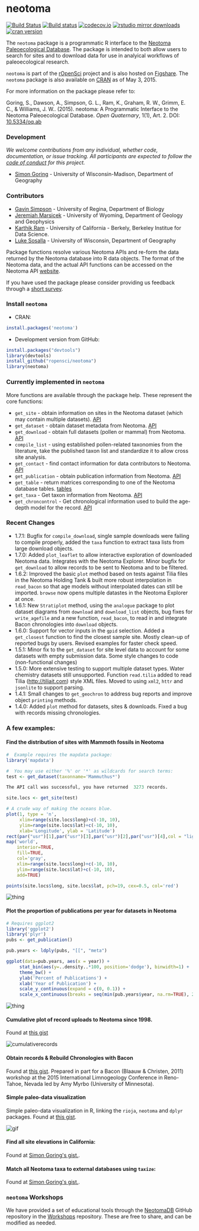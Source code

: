 neotoma
========

[![Build Status](https://api.travis-ci.org/ropensci/neotoma.png)](https://travis-ci.org/ropensci/neotoma)
[![Build status](https://ci.appveyor.com/api/projects/status/t2xyqbs0d8h998cb/branch/master)](https://ci.appveyor.com/project/sckott/neotoma/branch/master)
[![codecov.io](https://codecov.io/github/ropensci/neotoma/coverage.svg?branch=master)](https://codecov.io/github/ropensci/neotoma?branch=master)
[![rstudio mirror downloads](http://cranlogs.r-pkg.org/badges/grand-total/neotoma)](https://github.com/metacran/cranlogs.app)
[![cran version](http://www.r-pkg.org/badges/version/neotoma)](https://cran.r-project.org/package=neotoma)

The `neotoma` package is a programmatic R interface to the [Neotoma Paleoecological Database](http://www.neotomadb.org/). The package is intended to both allow users to search for sites and to download data for use in analyical workflows of paleoecological research.

`neotoma` is part of the [rOpenSci](http://ropensci.org) project and is also hosted on [Figshare](http://dx.doi.org/10.6084/m9.figshare.677131).  The `neotoma` package is also available on [CRAN](https://cran.r-project.org/package=neotoma) as of May 3, 2015.

For more information on the package please refer to: 

Goring, S., Dawson, A., Simpson, G. L., Ram, K., Graham, R. W., Grimm, E. C., & Williams, J. W.. (2015). neotoma: A Programmatic Interface to the Neotoma Paleoecological Database. *Open Quaternary*, 1(1), Art. 2. DOI: [10.5334/oq.ab](http://doi.org/10.5334/oq.ab)

### Development

*We welcome contributions from any individual, whether code, documentation, or issue tracking.  All participants are expected to follow the [code of conduct](https://github.com/ROpensci/neotoma/blob/master/code_of_conduct.md) for this project.*

+ [Simon Goring](http://downwithtime.wordpress.com) - University of Wisconsin-Madison, Department of Geography

### Contributors
+ [Gavin Simpson](http://www.fromthebottomoftheheap.net/) - University of Regina, Department of Biology
+ [Jeremiah Marsicek](http://geoweb.uwyo.edu/ggstudent/jmarsice/Site/Home.html) - University of Wyoming, Department of Geology and Geophysics
+ [Karthik Ram](http://nature.berkeley.edu/~kram/) - University of California - Berkely, Berkeley Institue for Data Science.
+ [Luke Sosalla](https://github.com/sosalla) - University of Wisconsin, Department of Geography

Package functions resolve various Neotoma APIs and re-form the data returned by the Neotoma database into R data objects.  The format of the Neotoma data, and the actual API functions can be accessed on the Neotoma API [website](http://api.neotomadb.org/doc/resources/home).

If you have used the package please consider providing us feedback through a [short survey](https://docs.google.com/forms/d/e/1FAIpQLSdRNat6L9grRF0xU5gibkr26xq9jD9wyHgw_AWxhrgn0lWv7w/viewform).

### Install `neotoma`

+ CRAN:
```r
install.packages('neotoma')
```

+ Development version from GitHub:
```r
install.packages("devtools")
library(devtools)
install_github("ropensci/neotoma")
library(neotoma)
```

### Currently implemented in `neotoma`

More functions are available through the package help.  These represent the core functions:

+ `get_site` - obtain information on sites in the Neotoma dataset (which may contain multiple datasets). [API](http://api.neotomadb.org/doc/resources/sites)
+ `get_dataset` - obtain dataset metadata from Neotoma. [API](http://api.neotomadb.org/doc/resources/datasets)
+ `get_download` - obtain full datasets (pollen or mammal) from Neotoma. [API](http://api.neotomadb.org/doc/resources/downloads)
+ `compile_list` - using established pollen-related taxonomies from the literature, take the published taxon list and standardize it to allow cross site analysis.
+ `get_contact` - find contact information for data contributors to Neotoma. [API](http://api.neotomadb.org/doc/resources/contacts)
+ `get_publication` - obtain publication information from Neotoma. [API](http://api.neotomadb.org/doc/resources/publications)
+ `get_table` - return matrices corresponding to one of the Neotoma database tables. [tables](http://api.neotomadb.org/doc/resources/dbtables)
+ `get_taxa` - Get taxon information from Neotoma. [API](http://api.neotomadb.org/doc/resources/taxa)
+ `get_chroncontrol` - Get chronological information used to build the age-depth model for the record. [API](http://api.neotomadb.org/doc/resources/chroncontrol)

### Recent Changes
+ 1.7.1: Bugfix for `compile_download`, single sample downloads were failing to compile properly, added the `taxa` function to extract taxa lists from large download objects.
+ 1.7.0: Added `plot_leaflet` to allow interactive exploration of downloaded Neotoma data.  Integrates with the Neotoma Explorer.  Minor bugfix for `get_download` to allow records to be sent to Neotoma and to be filtered.
+ 1.6.2: Improved the basic `plot` method based on tests against Tilia files in the Neotoma Holding Tank & built more robust interpolation in `read_bacon` so that age models without interpolated dates can still be imported. `browse` now opens multiple datastes in the Neotoma Explorer at once.
+ 1.6.1: New `Stratiplot` method, using the `analogue` package to plot dataset diagrams from `download` and `download_list` objects, bug fixes for `write_agefile` and a new function, `read_bacon`, to read in and integrate Bacon chronologies into `download` objects.
+ 1.6.0: Support for vector inputs in the `gpid` selection. Added a `get_closest` function to find the closest sample site. Mostly clean-up of reported bugs by users. Revised examples for faster check speed.
+ 1.5.1: Minor fix to the `get_dataset` for site level data to account for some datasets with empty submission data.  Some style changes to code (non-functional changes)
+ 1.5.0: More extensive testing to support multiple dataset types.  Water chemistry datasets still unsupported. Function `read.tilia` added to read Tilia (http://tiliait.com) style XML files. Moved to using `xml2`, `httr` and `jsonlite` to support parsing.
+ 1.4.1: Small changes to `get_geochron` to address bug reports and improve object `printing` methods.
+ 1.4.0: Added `plot` method for datasets, sites & downloads.  Fixed a bug with records missing chronologies.

### A few examples:

#### Find the distribution of sites with Mammoth fossils in Neotoma

```r
#  Example requires the mapdata package:
library('mapdata')

#  You may use either '%' or '*' as wildcards for search terms:
test <- get_dataset(taxonname='Mammuthus*')

The API call was successful, you have returned  3273 records.

site.locs <- get_site(test)

# A crude way of making the oceans blue.
plot(1, type = 'n',
     xlim=range(site.locs$long)+c(-10, 10),
     ylim=range(site.locs$lat)+c(-10, 10),
     xlab='Longitude', ylab = 'Latitude')
rect(par("usr")[1],par("usr")[3],par("usr")[2],par("usr")[4],col = "lightblue")
map('world',
    interior=TRUE,
    fill=TRUE,
    col='gray',
    xlim=range(site.locs$long)+c(-10, 10),
    ylim=range(site.locs$lat)+c(-10, 10),
    add=TRUE)

points(site.locs$long, site.locs$lat, pch=19, cex=0.5, col='red')

```
![thing](inst/img/mammothsites.png)

#### Plot the proportion of publications per year for datasets in Neotoma

```R
# Requires ggplot2
library('ggplot2')
library('plyr')
pubs <- get_publication()

pub.years <- ldply(pubs, "[[", "meta")

ggplot(data=pub.years, aes(x = year)) +
     stat_bin(aes(y=..density..*100, position='dodge'), binwidth=1) +
     theme_bw() +
     ylab('Percent of Publications') +
     xlab('Year of Publication') +
     scale_y_continuous(expand = c(0, 0.1)) +
     scale_x_continuous(breaks = seq(min(pub.years$year, na.rm=TRUE), 2014, by=20))

```

![thing](inst/img/histogramplot.png)

#### Cumulative plot of record uploads to Neotoma since 1998.

Found at [this gist](https://gist.github.com/SimonGoring/718a654f304f2d16ce4b)

![cumulativerecords](https://cloud.githubusercontent.com/assets/1619126/9884174/0026b83a-5ba4-11e5-9f1a-4a6874ceceb6.png)

#### Obtain records & Rebuild Chronologies with Bacon

Found at [this gist](https://gist.github.com/SimonGoring/877dd71cc3ad6bf8531e).  Prepared in part for a Bacon (Blaauw & Christen, 2011) workshop at the 2015 International Limnogeology Conference in Reno-Tahoe, Nevada led by Amy Myrbo (University of Minnesota).

#### Simple paleo-data visualization

Simple paleo-data visualization in R, linking the `rioja`, `neotoma` and `dplyr` packages.  Found at [this gist](https://gist.github.com/SimonGoring/dbb4c8e0087882dc143baa89fa041d2b).

![gif](inst/img/inkspot_neotoma.gif)

#### Find all site elevations in California:

Found at [Simon Goring's gist.](https://gist.github.com/SimonGoring/6a2ba1d55a3a7f78723b37e896b55b70).

#### Match all Neotoma taxa to external databases using `taxize`:

Found at [Simon Goring's gist.](https://gist.github.com/SimonGoring/24fb1228204f768f3f0020f37060db18).

### `neotoma` Workshops

We have provided a set of educational tools through the [NeotomaDB](http://github.com/neotomaDB) GitHub repository in the [Workshops](http://github.com/NeotomaDB/Workshops) repository.  These are free to share, and can be modified as needed.
